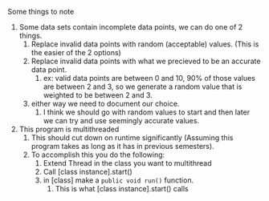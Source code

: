 Some things to note
1. Some data sets contain incomplete data points, we can do one of 2 things.
    1. Replace invalid data points with random (acceptable) values. (This is the easier of the 2 options)
    2. Replace invalid data points with what we precieved to be an accurate data point.
        1. ex: valid data points are between 0 and 10, 90% of those values are between 2 and 3, so we generate a random value that is weighted to be between 2 and 3.
    3. either way we need to document our choice.
        1. I think we should go with random values to start and then later we can try and use seemingly accurate values.
2. This program is multithreaded
    1. This should cut down on runtime significantly (Assuming this program takes as long as it has in previous semesters).
    2. To accomplish this you do the following:
        1. Extend Thread in the class you want to multithread
        2. Call [class instance].start()
        3. in [class] make a ``` public void run() ``` function.
            1. This is what [class instance].start() calls